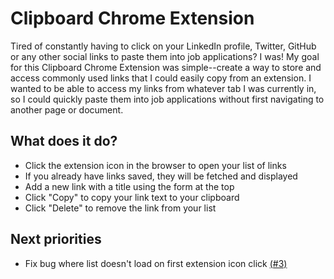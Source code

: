 # Clipboard Chrome Extension
Tired of constantly having to click on your LinkedIn profile, Twitter, GitHub or any other social links to paste them into job applications? I was! My goal for this Clipboard Chrome Extension was simple--create a way to store and access commonly used links that I could easily copy from an extension. I wanted to be able to access my links from whatever tab I was currently in, so I could quickly paste them into job applications without first navigating to another page or document.

## What does it do?

* Click the extension icon in the browser to open your list of links
* If you already have links saved, they will be fetched and displayed
* Add a new link with a title using the form at the top
* Click "Copy" to copy your link text to your clipboard
* Click "Delete" to remove the link from your list


## Next priorities

* Fix bug where list doesn't load on first extension icon click [(#3)](https://github.com/piwanaga/clipboard-chrome-extension/issues/3)